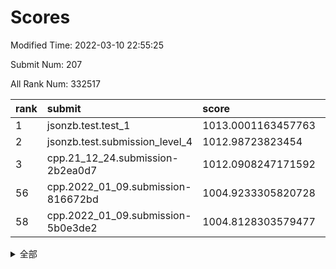 # Scores

Modified Time: 2022-03-10 22:55:25

Submit Num: 207

All Rank Num: 332517

| rank |               submit               |       score        |       sigma        | pk_num |
| :--- | :--------------------------------- | :----------------- | :----------------- | :----- |
| 1    | jsonzb.test.test_1                 | 1013.0001163457763 | 0.8074492057055094 | 6426   |
| 2    | jsonzb.test.submission_level_4     | 1012.98723823454   | 0.7942665947786852 | 6431   |
| 3    | cpp.21_12_24.submission-2b2ea0d7   | 1012.0908247171592 | 0.8108347748654475 | 6426   |
| 56   | cpp.2022_01_09.submission-816672bd | 1004.9233305820728 | 0.7221845843496288 | 6426   |
| 58   | cpp.2022_01_09.submission-5b0e3de2 | 1004.8128303579477 | 0.710050657025919  | 6428   |


<details>
<summary>全部</summary>

| rank |                 submit                 |       score        |       sigma        | pk_num |
| :--- | :------------------------------------- | :----------------- | :----------------- | :----- |
| 1    | jsonzb.test.test_1                     | 1013.0001163457763 | 0.8074492057055094 | 6426   |
| 2    | jsonzb.test.submission_level_4         | 1012.98723823454   | 0.7942665947786852 | 6431   |
| 3    | cpp.21_12_24.submission-2b2ea0d7       | 1012.0908247171592 | 0.8108347748654475 | 6426   |
| 4    | gobigger.level_3.submission_level_3_46 | 1011.3392238664378 | 0.7649077411602508 | 6423   |
| 5    | gobigger.level_3.submission_level_3_17 | 1011.0979018245852 | 0.7837017577548063 | 6426   |
| 6    | gobigger.level_3.submission_level_3_41 | 1011.0150114178085 | 0.7648606279665003 | 6425   |
| 7    | gobigger.level_3.submission_level_3_11 | 1010.8619647618233 | 0.7723024177708302 | 6430   |
| 8    | gobigger.level_3.submission_level_3_45 | 1010.8407339453064 | 0.7702881951337253 | 6423   |
| 9    | gobigger.level_3.submission_level_3_1  | 1010.8160301316617 | 0.7831475502248013 | 6421   |
| 10   | gobigger.level_3.submission_level_3_6  | 1010.7882938045335 | 0.7583845665795117 | 6427   |
| 11   | gobigger.level_3.submission_level_3_42 | 1010.7322909695318 | 0.7651316311065642 | 6425   |
| 12   | gobigger.level_3.submission_level_3_12 | 1010.6818313560511 | 0.7604085388970033 | 6428   |
| 13   | gobigger.level_3.submission_level_3_14 | 1010.593459588619  | 0.7518368499896844 | 6425   |
| 14   | gobigger.level_3.submission_level_3_13 | 1010.5236630320613 | 0.7744256347764559 | 6426   |
| 15   | gobigger.level_3.submission_level_3_38 | 1010.5207249604812 | 0.7700427353249917 | 6432   |
| 16   | gobigger.level_3.submission_level_3_22 | 1010.4782809763358 | 0.7620805700883224 | 6427   |
| 17   | gobigger.level_3.submission_level_3_48 | 1010.3433547834175 | 0.7728073292355113 | 6426   |
| 18   | gobigger.level_3.submission_level_3_0  | 1010.3243141295994 | 0.7633581655536896 | 6424   |
| 19   | gobigger.level_3.submission_level_3_19 | 1010.2991467395893 | 0.7489822204860567 | 6427   |
| 20   | gobigger.level_3.submission_level_3_43 | 1010.2666187174993 | 0.7627088529303793 | 6430   |
| 21   | gobigger.level_3.submission_level_3_39 | 1010.244798422348  | 0.7650114457940768 | 6428   |
| 22   | gobigger.level_3.submission_level_3_23 | 1010.1714663603475 | 0.759796836935267  | 6427   |
| 23   | gobigger.level_3.submission_level_3_33 | 1010.156316372414  | 0.7357796755441744 | 6428   |
| 24   | gobigger.level_3.submission_level_3_26 | 1010.1359841016621 | 0.7588674558408118 | 6424   |
| 25   | gobigger.level_3.submission_level_3_4  | 1010.0514392906842 | 0.7699044428769319 | 6423   |
| 26   | gobigger.level_3.submission_level_3_8  | 1010.0029082372643 | 0.7385450009146303 | 6425   |
| 27   | gobigger.level_3.submission_level_3_44 | 1009.9680705352843 | 0.7431854366691498 | 6423   |
| 28   | gobigger.level_3.submission_level_3_36 | 1009.9547007081914 | 0.7662100685250605 | 6423   |
| 29   | gobigger.level_3.submission_level_3_16 | 1009.9325758940801 | 0.7389049569681146 | 6424   |
| 30   | gobigger.level_3.submission_level_3_49 | 1009.9203041303894 | 0.7661766512625715 | 6426   |
| 31   | gobigger.level_3.submission_level_3_24 | 1009.9110372729415 | 0.7553487973137345 | 6426   |
| 32   | gobigger.level_3.submission_level_3_35 | 1009.8790854308966 | 0.7346180231291295 | 6426   |
| 33   | gobigger.level_3.submission_level_3_37 | 1009.8756154893302 | 0.7907395005007508 | 6427   |
| 34   | gobigger.level_3.submission_level_3_25 | 1009.863410774858  | 0.785525923993265  | 6424   |
| 35   | gobigger.level_3.submission_level_3_30 | 1009.804241492565  | 0.7628780065361941 | 6423   |
| 36   | gobigger.level_3.submission_level_3_32 | 1009.7686926929597 | 0.7433413118529403 | 6419   |
| 37   | gobigger.level_3.submission_level_3_7  | 1009.6898514895416 | 0.7431052536463367 | 6426   |
| 38   | gobigger.level_3.submission_level_3_31 | 1009.6126113703349 | 0.7385738398098161 | 6430   |
| 39   | gobigger.level_3.submission_level_3_10 | 1009.5706703117162 | 0.7554806267886106 | 6427   |
| 40   | gobigger.level_3.submission_level_3_5  | 1009.4970042759311 | 0.7598626098679583 | 6421   |
| 41   | gobigger.level_3.submission_level_3_2  | 1009.4314261652772 | 0.7528061520269095 | 6425   |
| 42   | gobigger.level_3.submission_level_3_15 | 1009.4016277867825 | 0.7554497448754176 | 6426   |
| 43   | gobigger.level_3.submission_level_3_29 | 1009.3899332822498 | 0.7572177836648148 | 6423   |
| 44   | gobigger.level_3.submission_level_3_3  | 1009.3390732726665 | 0.7462497278450185 | 6425   |
| 45   | gobigger.level_3.submission_level_3_34 | 1009.3267126024782 | 0.7663260941501815 | 6423   |
| 46   | gobigger.level_3.submission_level_3_40 | 1009.299537907556  | 0.7605551031872122 | 6420   |
| 47   | gobigger.level_3.submission_level_3_28 | 1009.2521502030066 | 0.7654603637118521 | 6425   |
| 48   | gobigger.level_3.submission_level_3_21 | 1009.1829278691043 | 0.7558113901122135 | 6423   |
| 49   | gobigger.level_3.submission_level_3_27 | 1009.0195404211593 | 0.7586658970615591 | 6426   |
| 50   | gobigger.level_3.submission_level_3_20 | 1008.9716624876464 | 0.7491767635734953 | 6425   |
| 51   | gobigger.level_3.submission_level_3_9  | 1008.8432703820508 | 0.7433485132069687 | 6424   |
| 52   | gobigger.level_3.submission_level_3_18 | 1008.7802824364936 | 0.764887890788245  | 6421   |
| 53   | gobigger.level_3.submission_level_3_47 | 1008.4980705385522 | 0.7482109805323709 | 6433   |
| 54   | gobigger.level_1.submission_level_1_19 | 1005.0604304845809 | 0.722260857796752  | 6427   |
| 55   | gobigger.level_1.submission_level_1_46 | 1004.9666398958523 | 0.7330477118144669 | 6424   |
| 56   | cpp.2022_01_09.submission-816672bd     | 1004.9233305820728 | 0.7221845843496288 | 6426   |
| 57   | gobigger.level_1.submission_level_1_2  | 1004.8538515111924 | 0.7294933752876364 | 6432   |
| 58   | cpp.2022_01_09.submission-5b0e3de2     | 1004.8128303579477 | 0.710050657025919  | 6428   |
| 59   | gobigger.level_1.submission_level_1_17 | 1004.7264247756434 | 0.7166977704788142 | 6424   |
| 60   | gobigger.level_1.submission_level_1_26 | 1004.6623018461282 | 0.71601307670075   | 6424   |
| 61   | gobigger.level_1.submission_level_1_32 | 1004.6387786324044 | 0.7287678553425687 | 6425   |
| 62   | gobigger.level_1.submission_level_1_29 | 1004.5009672816352 | 0.7065765211634264 | 6427   |
| 63   | gobigger.level_1.submission_level_1_11 | 1004.4615183713469 | 0.7169627349424029 | 6424   |
| 64   | gobigger.level_1.submission_level_1_6  | 1004.4535536517228 | 0.718125567743207  | 6430   |
| 65   | gobigger.level_1.submission_level_1_18 | 1004.3464237289419 | 0.7273659582920156 | 6425   |
| 66   | gobigger.level_1.submission_level_1_15 | 1004.3418688410417 | 0.7270059337431877 | 6426   |
| 67   | gobigger.level_1.submission_level_1_16 | 1004.1523846417864 | 0.7292928662392265 | 6427   |
| 68   | gobigger.level_1.submission_level_1_39 | 1004.0875975879918 | 0.7254650183770122 | 6423   |
| 69   | gobigger.level_1.submission_level_1_31 | 1003.9741822082146 | 0.7214159046441996 | 6430   |
| 70   | gobigger.level_1.submission_level_1_9  | 1003.9457930944635 | 0.7208191236178598 | 6426   |
| 71   | gobigger.level_1.submission_level_1_12 | 1003.9343753893758 | 0.7220735458100245 | 6425   |
| 72   | gobigger.level_1.submission_level_1_7  | 1003.7980055924276 | 0.7104433336408612 | 6422   |
| 73   | gobigger.level_1.submission_level_1_44 | 1003.647064071476  | 0.7176064015552437 | 6422   |
| 74   | gobigger.level_1.submission_level_1_48 | 1003.6199150732562 | 0.7129384051964923 | 6420   |
| 75   | gobigger.level_1.submission_level_1_20 | 1003.5525131725452 | 0.726886410353283  | 6420   |
| 76   | gobigger.level_1.submission_level_1_45 | 1003.5304467178638 | 0.7101659256722616 | 6420   |
| 77   | gobigger.level_1.submission_level_1_34 | 1003.515529108017  | 0.7047056533494902 | 6423   |
| 78   | gobigger.level_1.submission_level_1_30 | 1003.5100178012439 | 0.719691096473338  | 6425   |
| 79   | gobigger.level_1.submission_level_1_14 | 1003.4220953416399 | 0.7186330212926058 | 6429   |
| 80   | gobigger.level_1.submission_level_1_43 | 1003.3659688198156 | 0.7174032090013377 | 6427   |
| 81   | gobigger.level_1.submission_level_1_37 | 1003.2979885427859 | 0.7169852676123423 | 6431   |
| 82   | gobigger.level_1.submission_level_1_33 | 1003.2742933877571 | 0.7157612645032615 | 6425   |
| 83   | gobigger.level_1.submission_level_1_49 | 1003.2531221754442 | 0.7093735643347133 | 6427   |
| 84   | gobigger.level_1.submission_level_1_27 | 1003.2204096932475 | 0.7102527157849995 | 6423   |
| 85   | gobigger.level_1.submission_level_1_13 | 1003.1968958295369 | 0.7132170019376003 | 6423   |
| 86   | gobigger.level_1.submission_level_1_21 | 1003.1908082303713 | 0.7177365831184752 | 6430   |
| 87   | gobigger.level_1.submission_level_1_25 | 1003.1880197652741 | 0.7184122379304458 | 6425   |
| 88   | gobigger.level_1.submission_level_1_42 | 1003.1525985816096 | 0.7187343639020984 | 6427   |
| 89   | gobigger.level_1.submission_level_1_8  | 1003.1244589501018 | 0.7240975567504015 | 6423   |
| 90   | gobigger.level_1.submission_level_1_36 | 1003.0832207569385 | 0.7235594048181714 | 6424   |
| 91   | gobigger.level_1.submission_level_1_40 | 1003.0719666050035 | 0.7076609780724432 | 6426   |
| 92   | gobigger.level_1.submission_level_1_35 | 1003.0566747641379 | 0.7161853175148706 | 6430   |
| 93   | gobigger.level_1.submission_level_1_3  | 1002.9850724978589 | 0.7113825977493432 | 6424   |
| 94   | gobigger.level_1.submission_level_1_41 | 1002.9575180800551 | 0.7080389106131312 | 6422   |
| 95   | gobigger.level_1.submission_level_1_5  | 1002.913714421694  | 0.7190577117308657 | 6428   |
| 96   | gobigger.level_1.submission_level_1_28 | 1002.9129335728389 | 0.7115725757969114 | 6425   |
| 97   | gobigger.level_1.submission_level_1_4  | 1002.8909414337057 | 0.7117577570518767 | 6433   |
| 98   | gobigger.level_1.submission_level_1_22 | 1002.7013205066489 | 0.7217753666140582 | 6421   |
| 99   | gobigger.level_1.submission_level_1_24 | 1002.5114503237289 | 0.717510283388623  | 6429   |
| 100  | gobigger.level_1.submission_level_1_38 | 1002.4515420159404 | 0.7205164565151304 | 6429   |
| 101  | gobigger.level_1.submission_level_1_1  | 1002.408902841925  | 0.7229859353522625 | 6426   |
| 102  | gobigger.level_1.submission_level_1_23 | 1002.3933985838778 | 0.7192327496300268 | 6424   |
| 103  | gobigger.level_1.submission_level_1_47 | 1002.047683387299  | 0.7227540721363482 | 6427   |
| 104  | gobigger.level_1.submission_level_1_10 | 1002.0232626019064 | 0.7145231604329241 | 6423   |
| 105  | gobigger.level_1.submission_level_1_0  | 1001.9723188797624 | 0.7176567306734069 | 6425   |
| 106  | gobigger.random.submission_random_46   | 997.4638081269062  | 0.7056768017085502 | 6427   |
| 107  | gobigger.random.submission_random_43   | 997.3900012110902  | 0.6979976250224428 | 6421   |
| 108  | gobigger.random.submission_random_49   | 997.3654726999214  | 0.7151869496238805 | 6427   |
| 109  | gobigger.random.submission_random_33   | 997.2444842456961  | 0.7112527762875146 | 6426   |
| 110  | gobigger.random.submission_random_15   | 997.2258258585314  | 0.7062064402797608 | 6421   |
| 111  | gobigger.random.submission_random_30   | 996.8034275210285  | 0.7256183987915874 | 6424   |
| 112  | gobigger.random.submission_random_23   | 996.794731391957   | 0.7136519483916612 | 6427   |
| 113  | gobigger.random.submission_random_11   | 996.753659116014   | 0.7183133221119784 | 6426   |
| 114  | gobigger.random.submission_random_25   | 996.7431222890256  | 0.7096660242311009 | 6421   |
| 115  | gobigger.random.submission_random_31   | 996.6350226968167  | 0.7049644516912917 | 6429   |
| 116  | gobigger.random.submission_random_48   | 996.594922620363   | 0.7111204477830646 | 6426   |
| 117  | gobigger.random.submission_random_9    | 996.3251880991387  | 0.7066116602448731 | 6426   |
| 118  | gobigger.random.submission_random_41   | 996.2989357894752  | 0.7111475925682496 | 6423   |
| 119  | gobigger.random.submission_random_24   | 996.2690254828959  | 0.7158362181556984 | 6425   |
| 120  | gobigger.random.submission_random_2    | 996.2546753855835  | 0.7194282352029144 | 6425   |
| 121  | gobigger.random.submission_random_47   | 996.2232130280444  | 0.7243496981668714 | 6424   |
| 122  | gobigger.random.submission_random_29   | 996.2168262814507  | 0.7109923670171228 | 6425   |
| 123  | gobigger.random.submission_random_5    | 996.2088522411672  | 0.7110523904733099 | 6422   |
| 124  | gobigger.random.submission_random_22   | 996.1724384019612  | 0.7079540392804639 | 6425   |
| 125  | gobigger.random.submission_random_32   | 996.0684412828949  | 0.7179377095350932 | 6419   |
| 126  | gobigger.random.submission_random_0    | 996.0295697101726  | 0.7099021236638281 | 6429   |
| 127  | gobigger.random.submission_random_34   | 996.0102838556179  | 0.7099208653087326 | 6426   |
| 128  | gobigger.random.submission_random_6    | 996.0054892349103  | 0.7105659901911351 | 6428   |
| 129  | gobigger.random.submission_random_8    | 996.0008781552444  | 0.7112234107375901 | 6424   |
| 130  | gobigger.random.submission_random_19   | 995.9462270144902  | 0.7052090818108128 | 6422   |
| 131  | gobigger.random.submission_random_14   | 995.9058601447027  | 0.7243251578632152 | 6425   |
| 132  | gobigger.random.submission_random_13   | 995.8894775006164  | 0.7134583413136092 | 6424   |
| 133  | gobigger.random.submission_random_12   | 995.8799941692907  | 0.7092332972524584 | 6428   |
| 134  | gobigger.random.submission_random_42   | 995.8241903758005  | 0.717519405802531  | 6427   |
| 135  | gobigger.random.submission_random_44   | 995.7862653721119  | 0.7139879426583006 | 6425   |
| 136  | gobigger.random.submission_random_35   | 995.7801266035985  | 0.709772312736894  | 6430   |
| 137  | gobigger.random.submission_random_45   | 995.7775464932192  | 0.700518818491711  | 6422   |
| 138  | gobigger.random.submission_random_17   | 995.7666622328958  | 0.7171993666239833 | 6422   |
| 139  | gobigger.random.submission_random_16   | 995.7459011348915  | 0.7187359320058665 | 6422   |
| 140  | gobigger.random.submission_random_36   | 995.7362275539501  | 0.7153391671036569 | 6426   |
| 141  | gobigger.random.submission_random_1    | 995.7053854856443  | 0.7195380611306906 | 6424   |
| 142  | gobigger.random.submission_random_4    | 995.7026579598273  | 0.700856311957534  | 6419   |
| 143  | gobigger.random.submission_random_26   | 995.651590226097   | 0.7255631676921755 | 6420   |
| 144  | gobigger.random.submission_random_37   | 995.5033132125882  | 0.705509257111698  | 6426   |
| 145  | gobigger.random.submission_random_18   | 995.4612780049653  | 0.7153338177803492 | 6429   |
| 146  | gobigger.random.submission_random_39   | 995.4318269395875  | 0.7224066281268036 | 6429   |
| 147  | gobigger.random.submission_random_27   | 995.4132455647938  | 0.7180403710166414 | 6427   |
| 148  | gobigger.random.submission_random_40   | 995.3845354089112  | 0.7073657860028333 | 6426   |
| 149  | gobigger.random.submission_random_7    | 995.384534403756   | 0.7214531176319029 | 6425   |
| 150  | gobigger.random.submission_random_21   | 995.3701043924895  | 0.7150339205745048 | 6427   |
| 151  | gobigger.random.submission_random_38   | 995.1766973001593  | 0.7191820441050412 | 6427   |
| 152  | gobigger.random.submission_random_10   | 995.1736238025508  | 0.7191153038493662 | 6427   |
| 153  | gobigger.random.submission_random_28   | 995.1455820840794  | 0.7090866891049407 | 6425   |
| 154  | gobigger.random.submission_random_20   | 995.1307307993907  | 0.71539533912349   | 6426   |
| 155  | gobigger.random.submission_random_3    | 994.6808382145938  | 0.7076580395571012 | 6428   |
| 156  | gobigger.level_2.submission_level_2_9  | 994.0320612149123  | 0.7380766233212304 | 6430   |
| 157  | gobigger.level_2.submission_level_2_3  | 993.2396505513207  | 0.7455974300004823 | 6424   |
| 158  | gobigger.level_2.submission_level_2_30 | 993.0542899027058  | 0.7454337264500105 | 6425   |
| 159  | gobigger.level_2.submission_level_2_40 | 993.0056644557418  | 0.7458402570581621 | 6426   |
| 160  | gobigger.level_2.submission_level_2_20 | 992.9521854554799  | 0.7413520142410601 | 6421   |
| 161  | gobigger.level_2.submission_level_2_18 | 992.9324398449148  | 0.737443577616721  | 6425   |
| 162  | gobigger.level_2.submission_level_2_5  | 992.9168035378415  | 0.7535982680042418 | 6419   |
| 163  | gobigger.level_2.submission_level_2_10 | 992.9026206105913  | 0.7407244078114449 | 6427   |
| 164  | gobigger.level_2.submission_level_2_41 | 992.7006201131121  | 0.7311883521044992 | 6422   |
| 165  | gobigger.level_2.submission_level_2_15 | 992.5776757921941  | 0.7505540668307501 | 6428   |
| 166  | gobigger.level_2.submission_level_2_28 | 992.5544078401039  | 0.7417429463436762 | 6424   |
| 167  | gobigger.level_2.submission_level_2_8  | 992.4456478606484  | 0.7336051476508563 | 6427   |
| 168  | gobigger.level_2.submission_level_2_31 | 992.3645720668497  | 0.7264117177200425 | 6425   |
| 169  | gobigger.level_2.submission_level_2_33 | 992.3397645071088  | 0.7445894347064116 | 6425   |
| 170  | gobigger.level_2.submission_level_2_36 | 992.3176152802467  | 0.7520846448851607 | 6429   |
| 171  | gobigger.level_2.submission_level_2_12 | 992.3165083954982  | 0.7466397776039605 | 6425   |
| 172  | gobigger.level_2.submission_level_2_19 | 992.3068471699872  | 0.7419892850127389 | 6424   |
| 173  | gobigger.level_2.submission_level_2_48 | 992.2346586799042  | 0.7486081924286709 | 6426   |
| 174  | gobigger.level_2.submission_level_2_35 | 992.2001707087959  | 0.7593555176645829 | 6429   |
| 175  | gobigger.level_2.submission_level_2_11 | 992.1883069157009  | 0.7368487413076046 | 6422   |
| 176  | gobigger.level_2.submission_level_2_45 | 991.9995180829524  | 0.7532166448676882 | 6431   |
| 177  | gobigger.level_2.submission_level_2_43 | 991.9928776164633  | 0.7487014465277311 | 6417   |
| 178  | gobigger.level_2.submission_level_2_1  | 991.9221356126585  | 0.7581527225405146 | 6422   |
| 179  | gobigger.level_2.submission_level_2_39 | 991.8527348286098  | 0.7627810068317343 | 6427   |
| 180  | gobigger.level_2.submission_level_2_34 | 991.8374440559866  | 0.7479191329635285 | 6430   |
| 181  | gobigger.level_2.submission_level_2_38 | 991.7675651543148  | 0.7843200401652232 | 6426   |
| 182  | gobigger.level_2.submission_level_2_21 | 991.6909421741668  | 0.775598545546115  | 6422   |
| 183  | gobigger.level_2.submission_level_2_2  | 991.6569211595025  | 0.7330747913715927 | 6425   |
| 184  | gobigger.level_2.submission_level_2_49 | 991.6306963087496  | 0.7505284375886802 | 6428   |
| 185  | gobigger.level_2.submission_level_2_47 | 991.6286674667587  | 0.7452541396497429 | 6424   |
| 186  | gobigger.level_2.submission_level_2_32 | 991.5538079541992  | 0.747957601731091  | 6427   |
| 187  | gobigger.level_2.submission_level_2_0  | 991.5500069522753  | 0.7757845734756972 | 6420   |
| 188  | gobigger.level_2.submission_level_2_13 | 991.521581263757   | 0.7498779647477517 | 6425   |
| 189  | gobigger.level_2.submission_level_2_27 | 991.4633594883564  | 0.7584929815272767 | 6430   |
| 190  | gobigger.level_2.submission_level_2_4  | 991.4413807215128  | 0.7634589939572803 | 6425   |
| 191  | gobigger.level_2.submission_level_2_26 | 991.365430247602   | 0.7385951504442141 | 6427   |
| 192  | gobigger.level_2.submission_level_2_17 | 991.3468435079118  | 0.7544495305659282 | 6428   |
| 193  | gobigger.level_2.submission_level_2_24 | 991.3422356699836  | 0.7487101150703971 | 6431   |
| 194  | gobigger.level_2.submission_level_2_25 | 991.3142467328516  | 0.7640407810748465 | 6423   |
| 195  | gobigger.level_2.submission_level_2_7  | 991.263221605272   | 0.7473703325412253 | 6426   |
| 196  | gobigger.level_2.submission_level_2_46 | 991.2302244325888  | 0.7502529947253571 | 6424   |
| 197  | gobigger.level_2.submission_level_2_23 | 991.1677712399454  | 0.7746902737569896 | 6428   |
| 198  | gobigger.level_2.submission_level_2_6  | 991.1603788828984  | 0.7479487016096922 | 6428   |
| 199  | gobigger.level_2.submission_level_2_37 | 991.0159343269906  | 0.7748804449431869 | 6431   |
| 200  | gobigger.level_2.submission_level_2_22 | 990.9467498714581  | 0.7435173603422656 | 6429   |
| 201  | gobigger.level_2.submission_level_2_42 | 990.9173764004317  | 0.7583841200808318 | 6422   |
| 202  | gobigger.level_2.submission_level_2_44 | 990.5482339068883  | 0.756282887935971  | 6427   |
| 203  | gobigger.level_2.submission_level_2_16 | 990.5149570136133  | 0.7635519766479085 | 6424   |
| 204  | gobigger.level_2.submission_level_2_14 | 990.248610155914   | 0.7591809916183024 | 6433   |
| 205  | gobigger.level_2.submission_level_2_29 | 990.2326207306311  | 0.7809386510842775 | 6422   |
| 206  | gobigger.none.submission_none_0        | 977.1848003460129  | 1.291508723899532  | 6427   |
| 207  | gobigger.none.submission_none_1        | 976.1526264256848  | 1.373504922940849  | 6427   |

</details>